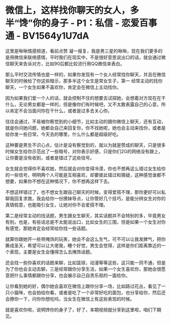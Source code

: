 # 微信上，这样找你聊天的女人，多半“馋”你的身子 - P1：私信 - 恋爱百事通 - BV1564y1U7dA

这里是啾啾情感频道，看前点赞 凝一报复，我是男三星的啾啾，现在我们更多的是用微信来联络感情，平时我们在现实中，不是很好意思说出口的话，就会通过微信聊天来告诉对方，比如90后都比较流行用QQ微信来表白。

那么平时交流传情也是一样的，如果你发现有一个女人经常找你聊天，并且在微信聊天的时候给了你这些暗示，那多半这个女生是常女生子，第一 经常主动的找你聊天，一个女生如果不喜欢你，肯定会在微信上主动找你。

因为如果我们爱一个人的话，就会控制不住的想要去试探她，会想着对方现在在干什么，无论男女都是一样的，但是像你们有时候吧，又不太敢表露自己的心意，所以肯定不会当面问你在干什么，或者是过多去关心你。

往往会通过，不易被你察觉到的小细节，比如主动的跟你微信上聊天，还有互动，就是你问她问题，她都会自己来回复你，你不找她呢，她也会主动来找你，或者是给你发一些日常，今天去的哪里，什么什么都是超级好吃。

这种要是男生不识心点，估计是没有察觉到的，就以为就是赞成的聊天，只是很多时候女生给你示范出了一些暗号，对你表示好感，只是你们2G的网络没有跟上，让你要是没有收到，或者是错过了这些信号。

女生就会觉得你不喜欢她，然后就会对你变得冷漠，你也不想再这么错过女生给你的一些信号，明明两个人可能是互相喜欢，却要彼此错过和猜疑，这种感觉谁都不想要，如果你不想在这种情况下，你不想再这样下去。

不想这样错过了，也不想女生跟自己聊天的时候，变得爱搭不理，那你更好可以私聊我回复求救，我会给你一份撩妹导点，让你管好几个技巧，是能分辨女生对你的真情假意，也能吸引女生，让她对你不会爱搭不理。

第二是经常主动的找话题，男生跟女生聊天，其实话题并不会特别的多，毕竟男女有别，也是，有些话总是不太能说出口，比如女生的三围，但是如果一个女生对你有感觉，那她肯定会经常给你找一些话题。

就算你跟她开一些带掩饰的玩笑，她会不会这么生气，可不可以让我发脾气，把你撕成圣天，希望可以让大佬我，睡个好觉，男生会觉得，这样是你们距离靠近的一个表现，主要是女生会懂得怎么去掩饰话题。

还会找一些你喜欢的话题来聊，比如篮球，动漫等等这些，这只能一窍不通，但是为了你也会主动去聊，三是经常跟你分享生活，如果一个女生喜欢你，那她会很愿意把什么事情都跟你分享，也会展示自己自责乐观的一面给你。

让你看到她的好，偶尔她会喜欢在微信上跟你分享一场，比如路过花丛，看见了一只小猫咪，也会拍给你看，或者是吃了一个非常好吃的面包，也分享给你，然后还会撩你一下，问你你想吃吗，当女生在微信上有这些表现的时候。

就是喜欢你啦，说明馋你的身子了，好了，本期视频就分享到这里啦，咱们下期见。